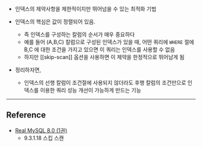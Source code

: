 - 인덱스의 제약사항을 제한적이지만 뛰어넘을 수 있는 최적화 기법
- 인덱스의 핵심은 값이 정렬되어 있음.
	- 즉 인덱스를 구성하는 칼럼의 순서가 매우 중요하다
	- 예를 들어 (A,B,C) 칼럼으로 구성된 인덱스가 있을 때, 어떤 쿼리에 `WHERE` 절에 B,C 에 대한 조건을 가지고 있으면 이 쿼리는 인덱스를 사용할 수 없음
	- 하지만 [[skip-scan]] 옵션을 사용하면 이 제약을 한정적으로 뛰어남게 됨

- 정리하자면,
	- 인덱스의 선행 칼럼이 조건절에 사용되지 않더라도 후행 칼럼의 조건만으로 인덱스를 이용한 쿼리 성능 개선이 가능하게 만드는 기능

---
## Reference
 -  [Real MySQL 8.0 (1권)](https://product.kyobobook.co.kr/detail/S000001766482)
	- 9.3.1.18 스킵 스캔